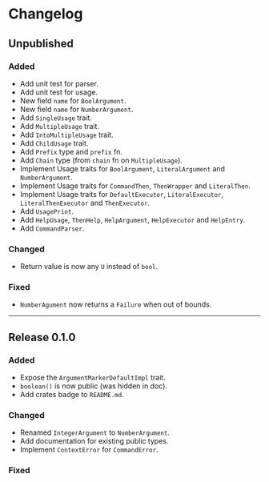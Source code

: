 # Changelog

## Unpublished

### Added

- Add unit test for parser.
- Add unit test for usage.
- New field `name` for `BoolArgument`.
- New field `name` for `NumberArgument`.
- Add `SingleUsage` trait.
- Add `MultipleUsage` trait.
- Add `IntoMultipleUsage` trait.
- Add `ChildUsage` trait.
- Add `Prefix` type and `prefix` fn.
- Add `Chain` type (from `chain` fn on `MultipleUsage`).
- Implement Usage traits for `BoolArgument`, `LiteralArgument` and `NumberArgument`.
- Implement Usage traits for `CommandThen`, `ThenWrapper` and `LiteralThen`.
- Implement Usage traits for `DefaultExecutor`, `LiteralExecutor`, `LiteralThenExecutor` and `ThenExecutor`.
- Add `UsagePrint`.
- Add `HelpUsage`, `ThenHelp`, `HelpArgument`, `HelpExecutor` and `HelpEntry`.
- Add `CommandParser`.

### Changed

- Return value is now any `U` instead of `bool`.

### Fixed

- `NumberAgument` now returns a `Failure` when out of bounds.

---

## Release 0.1.0

### Added

- Expose the `ArgumentMarkerDefaultImpl` trait.
- `boolean()` is now public (was hidden in doc).
- Add crates badge to `README.md`.

### Changed

- Renamed `IntegerArgument` to `NumberArgument`.
- Add documentation for existing public types.
- Implement `ContextError` for `CommandError`.

### Fixed
